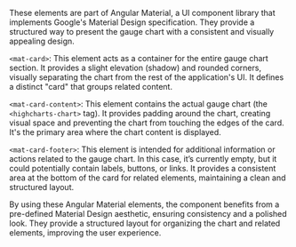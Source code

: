These elements are part of Angular Material, a UI component library that implements Google's Material Design specification. They provide a structured way to present the gauge chart with a consistent and visually appealing design.

`<mat-card>`: This element acts as a container for the entire gauge chart section. It provides a slight elevation (shadow) and rounded corners, visually separating the chart from the rest of the application's UI. It defines a distinct "card" that groups related content.

`<mat-card-content>`: This element contains the actual gauge chart (the `<highcharts-chart>` tag).  It provides padding around the chart, creating visual space and preventing the chart from touching the edges of the card. It's the primary area where the chart content is displayed.

`<mat-card-footer>`: This element is intended for additional information or actions related to the gauge chart. In this case, it’s currently empty, but it could potentially contain labels, buttons, or links. It provides a consistent area at the bottom of the card for related elements, maintaining a clean and structured layout.

By using these Angular Material elements, the component benefits from a pre-defined Material Design aesthetic, ensuring consistency and a polished look. They provide a structured layout for organizing the chart and related elements, improving the user experience.